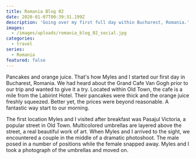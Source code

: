 ```yaml
---
title: Romania Blog 02
date: 2020-01-07T00:39:31.199Z
description: 'Going over my first full day within Bucharest, Romania.'
images:
  - /images/uploads/romania_blog_02_social.jpg
categories:
  - travel
series:
  - Romania
featured: false
---
```

Pancakes and orange juice. That's how Myles and I started our first day in Bucharest, Romania. We had heard about the Grand Cafe Van Gogh prior to our trip and wanted to give it a try. Located within Old Town, the cafe is a mile from the Labirint Hotel. Their pancakes were thick and the orange juice freshly squeezed. Better yet, the prices were beyond reasonable. A fantastic way start to our morning.

The first location Myles and I visited after breakfast was Pasajul Victoria, a popular street in Old Town. Multicolored umbrellas are layered above the street, a real beautiful work of art. When Myles and I arrived to the sight, we encountered a couple in the middle of a dramatic photoshoot. The male posed in a number of positions while the female snapped away. Myles and I took a photograph of the umbrellas and moved on.
